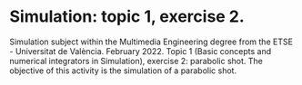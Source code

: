 ﻿# Simulation: topic 1, exercise 2.
Simulation subject within the Multimedia Engineering degree from the ETSE - Universitat de València. February 2022. Topic 1 (Basic concepts and numerical integrators in Simulation), exercise 2: parabolic shot. The objective of this activity is the simulation of a parabolic shot.

